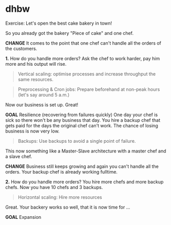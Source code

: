 # dhbw

Exercise: Let's open the best cake bakery in town!

So you already got the bakery "Piece of cake" and one chef.

**CHANGE** It comes to the point that one chef can't handle all the orders of the customers.

**1.** How do you handle more orders?
Ask the chef to work harder, pay him more and his output will rise.
> Vertical scaling: optimise processes and increase throughput the same resources.

> Preprocessing & Cron jobs: Prepare beforehand at non-peak hours (let's say around 5 a.m.)

Now our business is set up. Great!

**GOAL** Resilience (recovering from failures quickly)
One day your chef is sick so there won't be any business that day.
You hire a backup chef that gets paid for the days the original chef can't work.
The chance of losing business is now very low.

> Backups: Use backups to avoid a single point of failure. 

This now something like a Master-Slave architecture with a master chef and a slave chef.

**CHANGE** Business still keeps growing and again you can't handle all the orders. Your backup chef is already working fulltime.

**2.** How do you handle more orders?
You hire more chefs and more backup chefs. Now you have 10 chefs and 3 backups.
> Horizontal scaling: Hire more resources

Great. Your backery works so well, that it is now time for ...

**GOAL** Expansion
